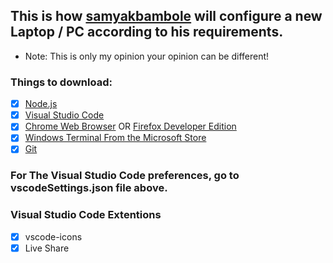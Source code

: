 ## This is how [samyakbambole](https://github.com/samyakbambole) will configure a new Laptop / PC according to his requirements. 

- Note: This is only my opinion your opinion can be different! 

### Things to download: 
- [x] [Node.js](https://nodejs.org)
- [x] [Visual Studio Code](https://code.visualstudio.com/)
- [x] [Chrome Web Browser](https://www.googleadservices.com/pagead/aclk?sa=L&ai=DChcSEwjTsqiGur_rAhUYJCsKHS0tDgYYABAAGgJzZg&ohost=www.google.com&cid=CAESP-D2c3HGxeZdCUJb-YNCBQ0iCudcqPmlHWeZ4xzt0kttCDUGbZPPTe4_wrJu3lWAzLxG5a2_mShSMRX_tJMZ3g&sig=AOD64_07dyH1xwvddAd3CFkxt--NzoOR8g&q&adurl&ved=2ahUKEwje86GGur_rAhXgIbcAHaS9BIsQ0Qx6BAgtEAE) OR [Firefox Developer Edition](https://www.mozilla.org/en-US/firefox/developer/)
- [x] [Windows Terminal From the Microsoft Store](https://www.microsoft.com/en-us/p/windows-terminal/9n0dx20hk701)
- [x] [Git](https://git-scm.com/)

### For The Visual Studio Code preferences, go to vscodeSettings.json file above. 

### Visual Studio Code Extentions
- [x] vscode-icons
- [x] Live Share